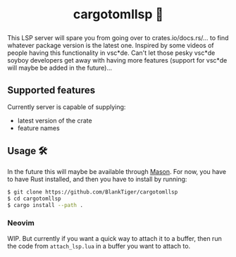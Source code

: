 # <p align="center">cargotomllsp 🔧</p>

This LSP server will spare you from going over to crates.io/docs.rs/... to find whatever package version is the latest one. Inspired by some videos of people having this functionality in vsc\*de. Can't let those pesky vsc\*de soyboy developers get away with having more features (support for vsc\*de will maybe be added in the future)...

## Supported features

Currently server is capable of supplying:
- latest version of the crate
- feature names

## Usage 🛠️

In the future this will maybe be available through [Mason](https://github.com/williamboman/mason.nvim). For now, you have to have Rust installed, and then you have to install by running:

```bash
$ git clone https://github.com/BlankTiger/cargotomllsp
$ cd cargotomllsp
$ cargo install --path .
```

### Neovim

WIP. But currently if you want a quick way to attach it to a buffer, then run the code from `attach_lsp.lua` in a buffer you want to attach to.
